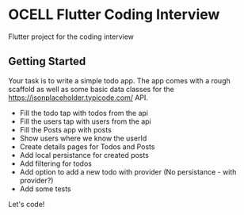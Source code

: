 # OCELL Flutter Coding Interview

Flutter project for the coding interview

## Getting Started

Your task is to write a simple todo app. The app comes with a rough scaffold as well as some basic data classes for the https://jsonplaceholder.typicode.com/ API.

* Fill the todo tap with todos from the api
* Fill the users tap with users from the api
* Fill the Posts app with posts
* Show users where we know the userId
* Create details pages for Todos and Posts
* Add local persistance for created posts
* Add filtering for todos
* Add option to add a new todo with provider (No persistance - with provider?) 
* Add some tests

Let's code!
